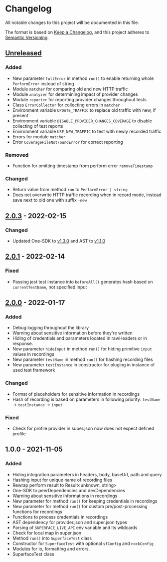 # Changelog

All notable changes to this project will be documented in this file.

The format is based on [Keep a Changelog](https://keepachangelog.com/en/1.0.0/),
and this project adheres to [Semantic Versioning](https://semver.org/spec/v2.0.0.html).

## [Unreleased]
### Added
- New parameter `fullError` in method `run()` to enable returning whole `PerformError` instead of string
- Module `matcher` for comparing old and new HTTP traffic
- Module `analyzer` for determining impact of provider changes
- Module `reporter` for reporting provider changes throughout tests
- Class `ErrorCollector` for collecting errors in `matcher`
- Environment variable `UPDATE_TRAFFIC` to replace old traffic with new, if present
- Environment variable `DISABLE_PROVIDER_CHANGES_COVERAGE` to disable collecting of test reports
- Environment variable `USE_NEW_TRAFFIC` to test with newly recorded traffic
- Errors for module `matcher`
- Error `CoverageFileNotFoundError` for correct reporting

### Removed
- Function for omitting timestamp from perform error `removeTimestamp`

### Changed
- Return value from method `run` to `PerformError | string`
- Does not overwrite HTTP traffic recording when in record mode, instead save next to old one with suffix `-new`

## [2.0.3] - 2022-02-15
### Changed
- Updated One-SDK to [v1.3.0](https://github.com/superfaceai/one-sdk-js/releases/tag/v1.3.0) and AST to [v1.1.0](https://github.com/superfaceai/ast-js/releases/tag/v1.1.0)

## [2.0.1] - 2022-02-14
### Fixed
- Passing jest test instance into `beforeAll()` generates hash based on `currentTestName`, not specified input

## [2.0.0] - 2022-01-17
### Added
- Debug logging throughout the library
- Warning about sensitive information before they're written
- Hiding of credentials and parameters located in rawHeaders or in response.
- New parameter `hideInput` in method `run()` for hiding primitive `input` values in recordings
- New parameter `testName` in method `run()` for hashing recording files
- New parameter `testInstance` in constructor for pluging in instance of used test framework

### Changed
- Format of placeholders for sensitive information in recordings
- Hash of recording is based on parameters in following priority: `testName` -> `testInstance` -> `input`

### Fixed
- Check for profile provider in super.json now does not expect defined profile

## 1.0.0 - 2021-11-05
### Added
- Hiding integration parameters in headers, body, baseUrl, path and query
- Hashing input for unique name of recording files
- Rewrap perform result to Result<unknown, string>
- One-SDK to peerDependencies and devDependencies
- Warning about sensitive informations in recordings
- New parameter for method `run()` for keeping credentials in recordings
- New parameter for method `run()` for custom pre/post-processing functions for recordings
- Functions to process credentials in recordings
- AST dependency for provider.json and super.json types
- Parsing of `SUPERFACE_LIVE_API` env variable and its wildcards
- Check for local map in super.json
- Method `run()` into `SuperfaceTest` class
- Constructor for `SuperfaceTest` with optional `sfConfig` and `nockConfig`
- Modules for io, formatting and errors.
- SuperfaceTest class

[Unreleased]: https://github.com/superfaceai/testing/compare/v2.0.3...HEAD
[2.0.3]: https://github.com/superfaceai/testing/compare/v2.0.1...v2.0.3
[2.0.1]: https://github.com/superfaceai/testing/compare/v2.0.0...v2.0.1
[2.0.0]: https://github.com/superfaceai/testing/compare/v1.0.0...v2.0.0
